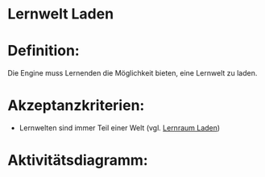 # Lernwelt Laden


# Definition:

Die Engine muss Lernenden die Möglichkeit bieten, eine Lernwelt zu laden.

# Akzeptanzkriterien:

- Lernwelten sind immer Teil einer Welt (vgl. [Lernraum Laden](ELG0004.md))

# Aktivitätsdiagramm:
